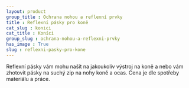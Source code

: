 ```yaml
---
layout: product
group_title : Ochrana nohou a reflexní prvky
title : Reflexní pásky pro koně
cat_slug : konici
cat_title : Koníci
group_slug : ochrana-nohou-a-reflexni-prvky
has_image : True
slug : reflexni-pasky-pro-kone
---
```


Reflexní pásky vám mohu našít na jakoukoliv výstroj na koně a nebo vám zhotovit pásky na suchý zip na nohy koně a ocas.
Cena je dle spotřeby materiálu a práce.

